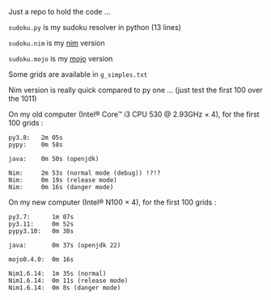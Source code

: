 Just a repo to hold the code ...

`sudoku.py` is my sudoku resolver in python (13 lines)

`sudoku.nim` is my [nim](https://nim-lang.org/) version

`sudoku.mojo` is my [mojo](https://www.modular.com/mojo) version

Some grids are available in `g_simples.txt`

Nim version is really quick compared to py one ...
(just test the first 100 over the 1011)

On my old computer (Intel® Core™ i3 CPU 530 @ 2.93GHz × 4), for the first 100 grids :

```
py3.8:   2m 05s
pypy:    0m 58s

java:    0m 50s (openjdk)

Nim:     2m 53s (normal mode (debug)) !?!?
Nim:     0m 19s (release mode)
Nim:     0m 16s (danger mode)
```

On my new computer (Intel® N100 × 4), for the first 100 grids :

```
py3.7:      1m 07s
py3.11:     0m 52s
pypy3.10:   0m 30s

java:       0m 37s (openjdk 22)

mojo0.4.0:  0m 16s

Nim1.6.14:  1m 35s (normal)
Nim1.6.14:  0m 11s (release mode)
Nim1.6.14:  0m 8s (danger mode)
```